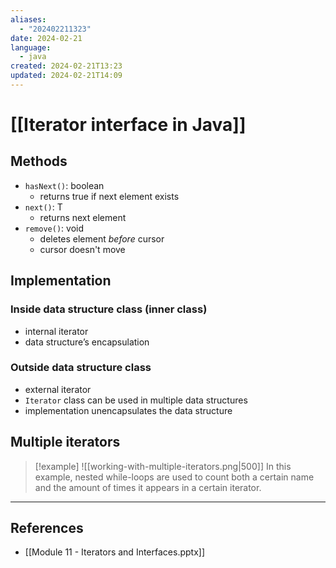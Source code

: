 ```yaml
---
aliases:
  - "202402211323"
date: 2024-02-21
language:
  - java
created: 2024-02-21T13:23
updated: 2024-02-21T14:09
---
```

# [[Iterator interface in Java]]

## Methods
- `hasNext()`: boolean
	- returns true if next element exists
- `next()`:  T
	- returns next element
- `remove()`: void
	- deletes element *before* cursor 
	- cursor doesn't move

## Implementation
### Inside data structure class (inner class)
- internal iterator
- data structure’s encapsulation
### Outside data structure class
- external iterator
- `Iterator` class can be used in multiple data structures
- implementation unencapsulates the data structure


## Multiple iterators
> [!example]
> ![[working-with-multiple-iterators.png|500]]
> In this example, nested while-loops are used to count both a certain name and the amount of times it appears in a certain iterator.





___
## References
- [[Module 11 - Iterators and Interfaces.pptx]]